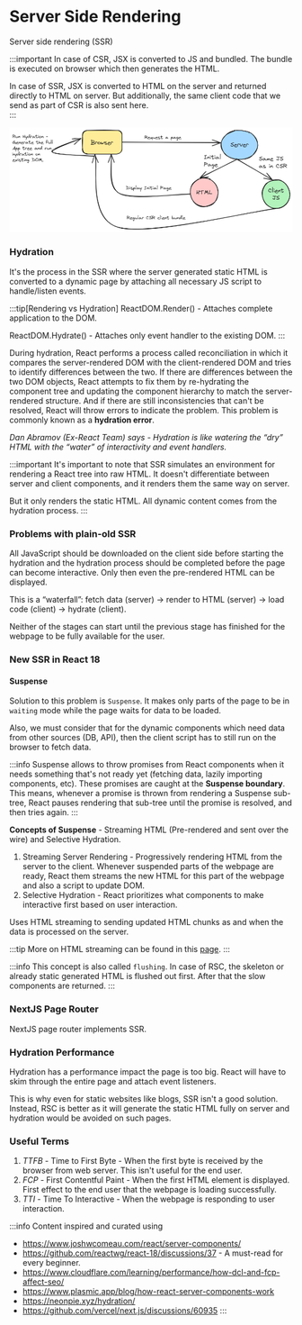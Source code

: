 # Server Side Rendering

Server side rendering (SSR)

:::important
In case of CSR, JSX is converted to JS and bundled. The bundle is executed on browser which then generates the HTML.

In case of SSR, JSX is converted to HTML on the server and returned directly to HTML on server. But additionally, the same client code that we send as part of CSR is also sent here.  
:::

![SSR Rendering](../../../static/img/ssr-rendering.excalidraw.png)

### Hydration

It's the process in the SSR where the server generated static HTML is converted to a dynamic page by attaching all necessary
JS script to handle/listen events.

:::tip[Rendering vs Hydration]
ReactDOM.Render() - Attaches complete application to the DOM.

ReactDOM.Hydrate() - Attaches only event handler to the existing DOM.
:::

During hydration, React performs a process called reconciliation in which it compares the server-rendered DOM with the client-rendered DOM and tries to identify differences between the two. If there are differences between the two DOM objects, React attempts to fix them by re-hydrating the component tree and updating the component hierarchy to match the server-rendered structure. And if there are still inconsistencies that can't be resolved, React will throw errors to indicate the problem. This problem is commonly known as a **hydration error**.

_Dan Abramov (Ex-React Team) says - Hydration is like watering the “dry” HTML with the “water” of interactivity and event handlers._

:::important
It's important to note that SSR simulates an environment for rendering a React tree into raw HTML.
It doesn't differentiate between server and client components, and it renders them the same way on server.

But it only renders the static HTML. All dynamic content comes from the hydration process.
:::

### Problems with plain-old SSR

All JavaScript should be downloaded on the client side before starting the hydration
and the hydration process should be completed before the page can become interactive.
Only then even the pre-rendered HTML can be displayed.

This is a “waterfall”: fetch data (server) → render to HTML (server) → load code (client) → hydrate (client).

Neither of the stages can start until the previous stage has finished for the webpage to be fully available for the user.

### New SSR in React 18

#### Suspense

Solution to this problem is `Suspense`. It makes only parts of the page to be in `waiting` mode
while the page waits for data to be loaded.

Also, we must consider that for the dynamic components which need data from other sources (DB, API),
then the client script has to still run on the browser to fetch data.

:::info
Suspense allows to throw promises from React components when it needs something that's not ready yet
(fetching data, lazily importing components, etc).
These promises are caught at the **Suspense boundary**. This means, whenever a promise is thrown from rendering a Suspense sub-tree,
React pauses rendering that sub-tree until the promise is resolved, and then tries again.
:::

**Concepts of Suspense** - Streaming HTML (Pre-rendered and sent over the wire) and Selective Hydration.

1. Streaming Server Rendering - Progressively rendering HTML from the server to the client.
   Whenever suspended parts of the webpage are ready, React them streams the new HTML for this part of the webpage and
   also a script to update DOM.
2. Selective Hydration - React prioritizes what components to make interactive first based on user interaction.

Uses HTML streaming to sending updated HTML chunks as and when the data is processed on the server.

:::tip
More on HTML streaming can be found in this [page](../html-streaming).
:::

:::info
This concept is also called `flushing`.
In case of RSC, the skeleton or already static generated HTML is flushed out first.
After that the slow components are returned.
:::

### NextJS Page Router

NextJS page router implements SSR.

### Hydration Performance

Hydration has a performance impact the page is too big. React will have to skim through the entire page and attach event listeners.

This is why even for static websites like blogs, SSR isn't a good solution. Instead, RSC is better as it will generate the static HTML fully on server
and hydration would be avoided on such pages.

### Useful Terms

1. _TTFB_ - Time to First Byte - When the first byte is received by the browser from web server. This isn't useful for the end user.
2. _FCP_ - First Contentful Paint - When the first HTML element is displayed. First effect to the end user that the webpage is loading successfully.
3. _TTI_ - Time To Interactive - When the webpage is responding to user interaction.

:::info
Content inspired and curated using

-   https://www.joshwcomeau.com/react/server-components/
-   https://github.com/reactwg/react-18/discussions/37 - A must-read for every beginner.
-   https://www.cloudflare.com/learning/performance/how-dcl-and-fcp-affect-seo/
-   https://www.plasmic.app/blog/how-react-server-components-work
-   https://neonpie.xyz/hydration/
-   https://github.com/vercel/next.js/discussions/60935
    :::
